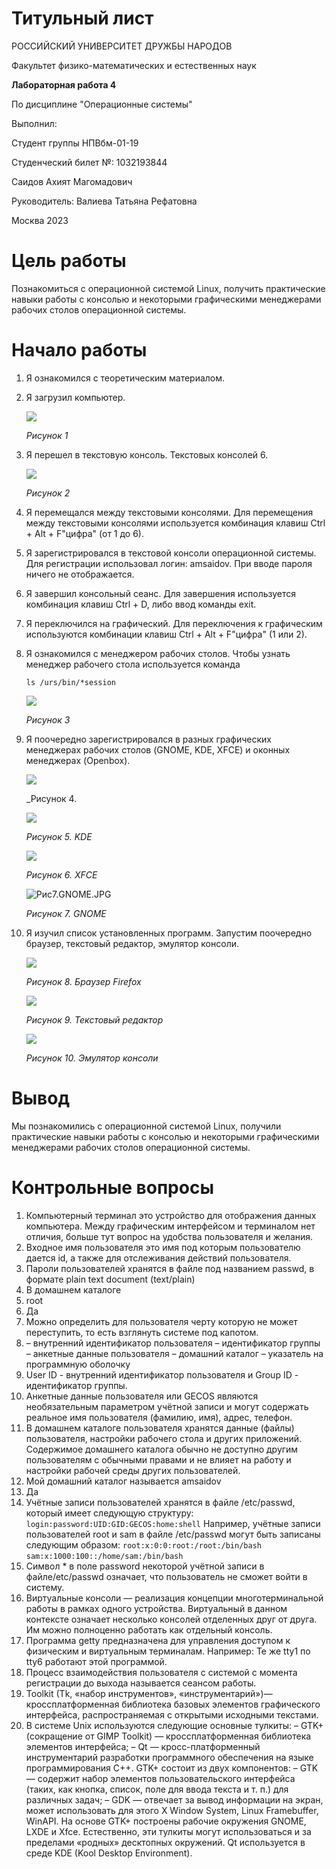 # Титульный лист

РОССИЙСКИЙ УНИВЕРСИТЕТ ДРУЖБЫ НАРОДОВ

Факультет физико-математических и естественных наук









**Лабораторная работа 4**

По дисциплине "Операционные системы"













Выполнил:

Студент группы НПВбм-01-19

Студенческий билет №: 1032193844 

Саидов Ахият Магомадович

Руководитель: Валиева Татьяна Рефатовна























Москва 2023



# Цель работы

Познакомиться с операционной системой Linux, получить практические навыки работы с консолью и некоторыми графическими менеджерами рабочих столов операционной системы.

# Начало работы

1. Я ознакомился с теоретическим материалом.

2. Я загрузил компьютер.

   ![](https://github.com/Akhiyat/Laboratory-work/blob/main/Lab04/creencast/%D0%A0%D0%B8%D1%811.JPG?raw=true)

   _Рисунок 1_

3. Я перешел в текстовую консоль. Текстовых консолей 6.

   ![](https://github.com/Akhiyat/Laboratory-work/blob/main/Lab04/creencast/%D0%A0%D0%B8%D1%812..JPG?raw=true)

   _Рисунок 2_

4. Я перемещался между текстовыми консолями. Для перемещения между текстовыми консолями используется комбинация клавиш Ctrl + Alt + F"цифра" (от 1 до 6).

5. Я зарегистрировался в текстовой консоли операционной системы. Для регистрации использовал логин: amsaidov. При вводе пароля ничего не отображается.

6. Я завершил консольный сеанс.  Для завершения используется комбинация клавиш Ctrl + D, либо ввод команды exit.

7. Я переключился на графический. Для переключения к графическим используются комбинации клавиш Ctrl + Alt + F"цифра" (1 или 2).

8. Я ознакомился с менеджером рабочих столов. Чтобы узнать менеджер рабочего стола   используется команда

   ```
   ls /urs/bin/*session
   ```

   ![](https://github.com/Akhiyat/Laboratory-work/blob/main/Lab04/creencast/%D0%A0%D0%B8%D1%813.JPG?raw=true)

   _Рисунок 3_

9. Я поочередно зарегистрировался в разных графических менеджерах рабочих столов (GNOME, KDE, XFCE) и оконных менеджерах (Openbox).

   ![](https://github.com/Akhiyat/Laboratory-work/blob/main/Lab04/creencast/%D0%A0%D0%B8%D1%814..JPG?raw=true)

   _Рисунок 4.

   ![](https://github.com/Akhiyat/Laboratory-work/blob/main/Lab04/creencast/%D0%A0%D0%B8%D1%815.KDE.JPG?raw=true)

   _Рисунок 5. KDE_

   ![](https://github.com/Akhiyat/Laboratory-work/blob/main/Lab04/creencast/%D0%A0%D0%B8%D1%816.XFCE.JPG?raw=true)

   _Рисунок 6. XFCE_

   ![Рис7.GNOME.JPG](https://github.com/Akhiyat/Laboratory-work/blob/main/Lab04/creencast/%D0%A0%D0%B8%D1%817.GNOME.JPG?raw=true)

   _Рисунок 7. GNOME_

10. Я изучил список установленных программ. Запустим поочередно браузер, текстовый редактор, эмулятор консоли.

    ![](https://github.com/Akhiyat/Laboratory-work/blob/main/Lab04/creencast/%D0%A0%D0%B8%D1%818.JPG?raw=true)

    _Рисунок 8. Браузер Firefox_

    ![](https://github.com/Akhiyat/Laboratory-work/blob/main/Lab04/creencast/%D0%A0%D0%B8%D1%819.JPG?raw=true)

    _Рисунок 9. Текстовый редактор_

    ![](https://github.com/Akhiyat/Laboratory-work/blob/main/Lab04/creencast/%D0%A0%D0%B8%D1%8110.JPG?raw=true)

    _Рисунок 10. Эмулятор консоли_

# Вывод

Мы познакомились с операционной системой Linux, получили практические навыки работы с консолью и некоторыми графическими менеджерами рабочих столов операционной системы.

# Контрольные вопросы

1. Компьютерный терминал это устройство для отображения данных компьютера. Между графическим интерфейсом и терминалом нет отличия, больше тут вопрос на удобства пользователя и желания.
2. Входное имя пользователя это имя под которым пользователю дается id, а также для отслеживания действий пользователя.
3. Пароли пользователей хранятся в файле под названием passwd, в формате plain text document (text/plain)
4. В домашнем каталоге
5. root
6. Да
7. Можно определить для пользователя черту которую не может переступить, то есть взглянуть системе под капотом.
8. – внутренний идентификатор пользователя
– идентификатор группы
– анкетные данные пользователя
– домашний каталог
– указатель на программную оболочку
9. User ID - внутренний идентификатор пользователя и Group ID - идентификатор группы.
10. Анкетные данные пользователя или GECOS являются необязательным параметром учётной записи и могут содержать реальное имя пользователя (фамилию, имя), адрес, телефон.
11. В домашнем каталоге пользователя хранятся данные (файлы) пользователя, настройки рабочего стола и других приложений. Содержимое домашнего каталога обычно не доступно другим пользователям с обычными правами и не влияет на работу и настройки рабочей среды других пользователей.
12. Мой домашний каталог называется amsaidov
13. Да
14. Учётные записи пользователей хранятся в файле /etc/passwd, который имеет следующую структуру:
    `login:password:UID:GID:GECOS:home:shell`
    Например, учётные записи пользователей root и sam в файле /etc/passwd
    могут быть записаны следующим образом:
    `root:x:0:0:root:/root:/bin/bash`
    `sam:x:1000:100::/home/sam:/bin/bash`
15. Символ * в поле password некоторой учётной записи в файле/etc/passwd означает, что пользователь не сможет войти в систему.
16. Виртуальные консоли — реализация концепции многотерминальной работы в рамках одного устройства. Виртуальный в данном контексте означает несколько консолей отделенных друг от друга. Им можно полноценно работать как отдельный консоль.
17. Программа getty предназначена для управления доступом к физическим и виртуальным терминалам. Например: Те же tty1 по tty6 работают этой программой.
18. Процесс взаимодействия пользователя с системой с момента регистрации до выхода называется сеансом работы.
19. Toolkit (Tk, «набор инструментов», «инструментарий»)— кроссплатформенная библиотека базовых элементов графического интерфейса, распространяемая с открытыми исходными текстами.
20. В системе Unix используются следующие основные тулкиты:
– GTK+ (сокращение от GIMP Toolkit) — кроссплатформенная библиотека элементов интерфейса;
– Qt — кросс-платформенный инструментарий разработки программного обеспечения на языке программирования C++.
GTK+ состоит из двух компонентов:
– GTK — содержит набор элементов пользовательского интерфейса (таких, как кнопка, список, поле для ввода текста и т. п.) для различных задач;
– GDK — отвечает за вывод информации на экран, может использовать для этого X Window System, Linux Framebuffer, WinAPI.
На основе GTK+ построены рабочие окружения GNOME, LXDE и Xfce.
Естественно, эти тулкиты могут использоваться и за пределами «родных» десктопных окружений.
Qt используется в среде KDE (Kool Desktop Environment).
